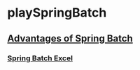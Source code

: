 # playSpringBatch

## [Advantages of Spring Batch](http://stackoverflow.com/questions/26929308/advantages-of-spring-batch)

### [Spring Batch Excel](https://github.com/spring-projects/spring-batch-extensions/tree/master/spring-batch-excel)

